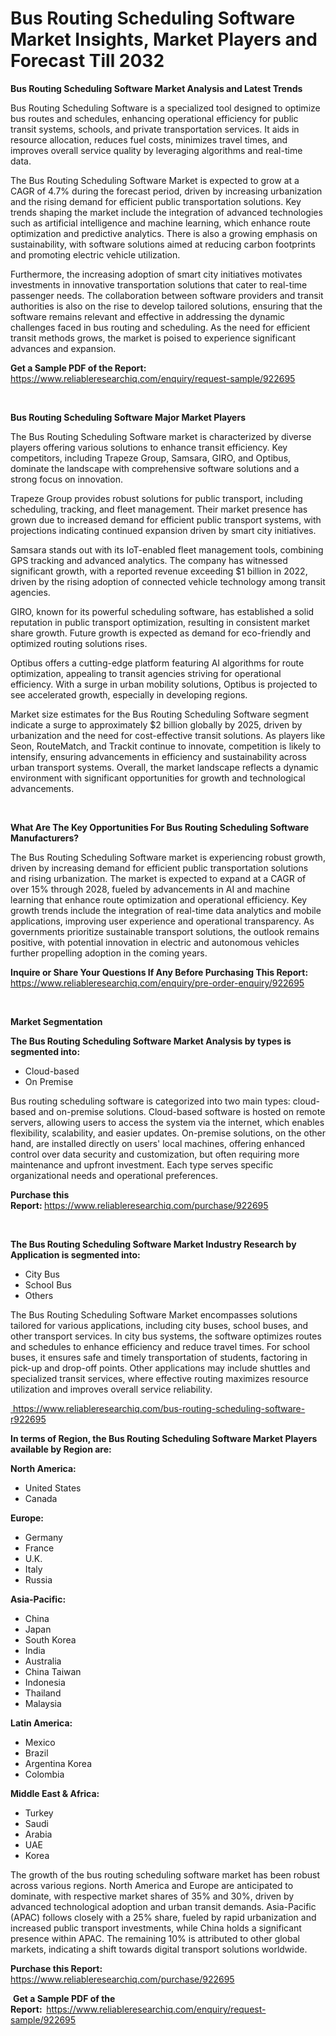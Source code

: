 <p><h1>Bus Routing Scheduling Software Market Insights, Market Players and Forecast Till 2032</h1></p><p><strong>Bus Routing Scheduling Software Market Analysis and Latest Trends</strong></p>
<p><p>Bus Routing Scheduling Software is a specialized tool designed to optimize bus routes and schedules, enhancing operational efficiency for public transit systems, schools, and private transportation services. It aids in resource allocation, reduces fuel costs, minimizes travel times, and improves overall service quality by leveraging algorithms and real-time data.</p><p>The Bus Routing Scheduling Software Market is expected to grow at a CAGR of 4.7% during the forecast period, driven by increasing urbanization and the rising demand for efficient public transportation solutions. Key trends shaping the market include the integration of advanced technologies such as artificial intelligence and machine learning, which enhance route optimization and predictive analytics. There is also a growing emphasis on sustainability, with software solutions aimed at reducing carbon footprints and promoting electric vehicle utilization.</p><p>Furthermore, the increasing adoption of smart city initiatives motivates investments in innovative transportation solutions that cater to real-time passenger needs. The collaboration between software providers and transit authorities is also on the rise to develop tailored solutions, ensuring that the software remains relevant and effective in addressing the dynamic challenges faced in bus routing and scheduling. As the need for efficient transit methods grows, the market is poised to experience significant advances and expansion.</p></p>
<p><strong>Get a Sample PDF of the Report:&nbsp;</strong> <a href="https://www.reliableresearchiq.com/enquiry/request-sample/922695?utm_campaign=3447&utm_medium=2&utm_source=Github&utm_content=ia&utm_term=18042025&utm_id=bus-routing-scheduling-software">https://www.reliableresearchiq.com/enquiry/request-sample/922695</a></p>
<p>&nbsp;</p>
<p><strong>Bus Routing Scheduling Software Major Market Players</strong></p>
<p><p>The Bus Routing Scheduling Software market is characterized by diverse players offering various solutions to enhance transit efficiency. Key competitors, including Trapeze Group, Samsara, GIRO, and Optibus, dominate the landscape with comprehensive software solutions and a strong focus on innovation. </p><p>Trapeze Group provides robust solutions for public transport, including scheduling, tracking, and fleet management. Their market presence has grown due to increased demand for efficient public transport systems, with projections indicating continued expansion driven by smart city initiatives.</p><p>Samsara stands out with its IoT-enabled fleet management tools, combining GPS tracking and advanced analytics. The company has witnessed significant growth, with a reported revenue exceeding $1 billion in 2022, driven by the rising adoption of connected vehicle technology among transit agencies.</p><p>GIRO, known for its powerful scheduling software, has established a solid reputation in public transport optimization, resulting in consistent market share growth. Future growth is expected as demand for eco-friendly and optimized routing solutions rises.</p><p>Optibus offers a cutting-edge platform featuring AI algorithms for route optimization, appealing to transit agencies striving for operational efficiency. With a surge in urban mobility solutions, Optibus is projected to see accelerated growth, especially in developing regions.</p><p>Market size estimates for the Bus Routing Scheduling Software segment indicate a surge to approximately $2 billion globally by 2025, driven by urbanization and the need for cost-effective transit solutions. As players like Seon, RouteMatch, and Trackit continue to innovate, competition is likely to intensify, ensuring advancements in efficiency and sustainability across urban transport systems. Overall, the market landscape reflects a dynamic environment with significant opportunities for growth and technological advancements.</p></p>
<p>&nbsp;</p>
<p><strong>What Are The Key Opportunities For Bus Routing Scheduling Software Manufacturers?</strong></p>
<p><p>The Bus Routing Scheduling Software market is experiencing robust growth, driven by increasing demand for efficient public transportation solutions and rising urbanization. The market is expected to expand at a CAGR of over 15% through 2028, fueled by advancements in AI and machine learning that enhance route optimization and operational efficiency. Key growth trends include the integration of real-time data analytics and mobile applications, improving user experience and operational transparency. As governments prioritize sustainable transport solutions, the outlook remains positive, with potential innovation in electric and autonomous vehicles further propelling adoption in the coming years.</p></p>
<p><strong>Inquire or Share Your Questions If Any Before Purchasing This Report:</strong> <a href="https://www.reliableresearchiq.com/enquiry/pre-order-enquiry/922695?utm_campaign=3447&utm_medium=2&utm_source=Github&utm_content=ia&utm_term=18042025&utm_id=bus-routing-scheduling-software">https://www.reliableresearchiq.com/enquiry/pre-order-enquiry/922695</a></p>
<p>&nbsp;</p>
<p><strong>Market Segmentation</strong></p>
<p><strong>The Bus Routing Scheduling Software Market Analysis by types is segmented into:</strong></p>
<p><ul><li>Cloud-based</li><li>On Premise</li></ul></p>
<p><p>Bus routing scheduling software is categorized into two main types: cloud-based and on-premise solutions. Cloud-based software is hosted on remote servers, allowing users to access the system via the internet, which enables flexibility, scalability, and easier updates. On-premise solutions, on the other hand, are installed directly on users' local machines, offering enhanced control over data security and customization, but often requiring more maintenance and upfront investment. Each type serves specific organizational needs and operational preferences.</p></p>
<p><strong>Purchase this Report:&nbsp;</strong><a href="https://www.reliableresearchiq.com/purchase/922695?utm_campaign=3447&utm_medium=2&utm_source=Github&utm_content=ia&utm_term=18042025&utm_id=bus-routing-scheduling-software">https://www.reliableresearchiq.com/purchase/922695</a></p>
<p>&nbsp;</p>
<p><strong>The Bus Routing Scheduling Software Market Industry Research by Application is segmented into:</strong></p>
<p><ul><li>City Bus</li><li>School Bus</li><li>Others</li></ul></p>
<p><p>The Bus Routing Scheduling Software Market encompasses solutions tailored for various applications, including city buses, school buses, and other transport services. In city bus systems, the software optimizes routes and schedules to enhance efficiency and reduce travel times. For school buses, it ensures safe and timely transportation of students, factoring in pick-up and drop-off points. Other applications may include shuttles and specialized transit services, where effective routing maximizes resource utilization and improves overall service reliability.</p></p>
<p><a href="https://www.reliableresearchiq.com/bus-routing-scheduling-software-r922695?utm_campaign=3447&utm_medium=2&utm_source=Github&utm_content=ia&utm_term=18042025&utm_id=bus-routing-scheduling-software">&nbsp;https://www.reliableresearchiq.com/bus-routing-scheduling-software-r922695</a></p>
<p><strong>In terms of Region, the Bus Routing Scheduling Software Market Players available by Region are:</strong></p>
<p>
    <p> <strong> North America: </strong>
        <ul>
            <li>United States</li>
            <li>Canada</li>
        </ul>
        </p> 
    <p> <strong> Europe: </strong>
        <ul>
            <li>Germany</li>
            <li>France</li>
            <li>U.K.</li>
            <li>Italy</li>
            <li>Russia</li>
        </ul>
        </p> 
    <p> <strong> Asia-Pacific: </strong>
        <ul>
            <li>China</li>
            <li>Japan</li>
            <li>South Korea</li>
            <li>India</li>
            <li>Australia</li>
            <li>China Taiwan</li>
            <li>Indonesia</li>
            <li>Thailand</li>
            <li>Malaysia</li>
        </ul>
        </p> 
    <p> <strong> Latin America: </strong>
        <ul>
            <li>Mexico</li>
            <li>Brazil</li>
            <li>Argentina Korea</li>
            <li>Colombia</li>
        </ul>
        </p> 
    <p> <strong> Middle East & Africa: </strong>
        <ul>
            <li>Turkey</li>
            <li>Saudi</li>
            <li>Arabia</li>
            <li>UAE</li>
            <li>Korea</li>
        </ul>
    </p>
    </p>
<p><p>The growth of the bus routing scheduling software market has been robust across various regions. North America and Europe are anticipated to dominate, with respective market shares of 35% and 30%, driven by advanced technological adoption and urban transit demands. Asia-Pacific (APAC) follows closely with a 25% share, fueled by rapid urbanization and increased public transport investments, while China holds a significant presence within APAC. The remaining 10% is attributed to other global markets, indicating a shift towards digital transport solutions worldwide.</p></p>
<p><strong>Purchase this Report: </strong><a href="https://www.reliableresearchiq.com/purchase/922695?utm_campaign=3447&utm_medium=2&utm_source=Github&utm_content=ia&utm_term=18042025&utm_id=bus-routing-scheduling-software">https://www.reliableresearchiq.com/purchase/922695</a></p>
<p>&nbsp;<strong>Get a Sample PDF of the Report:&nbsp;&nbsp;</strong><a href="https://www.reliableresearchiq.com/enquiry/request-sample/922695?utm_campaign=3447&utm_medium=2&utm_source=Github&utm_content=ia&utm_term=18042025&utm_id=bus-routing-scheduling-software">https://www.reliableresearchiq.com/enquiry/request-sample/922695</a></p>
<p><strong></strong></p>
<p><p></p><p></p><p></p></p>